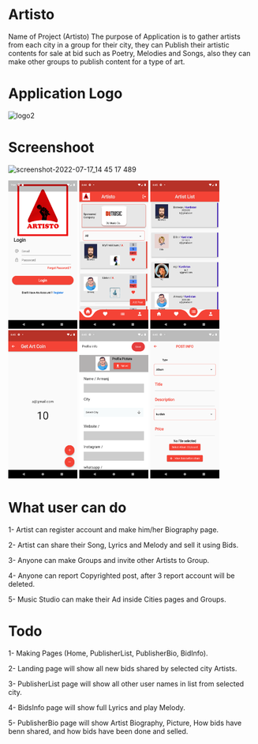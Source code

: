 # Artisto
Name of Project (Artisto)
   The purpose of Application is to gather artists from each city in a group for their city,
   they can Publish their artistic contents for sale at bid such as Poetry, Melodies and Songs,	
   also they can make other groups to publish content for a type of art.
   
# Application Logo
![logo2](https://user-images.githubusercontent.com/83242410/179398720-601c3ddf-a5ee-4183-8210-948515c92b9d.jpg)


# Screenshoot
![screenshot-2022-07-17_14 45 17 489](https://user-images.githubusercontent.com/83242410/179398628-d90ac29b-f308-4945-8e89-757504eba854.png)

<img src="https://raw.githubusercontent.com/mehvan2021/flutter_artisto/main/assets/Screen%20(1).png" height="300px" width="140px" >
<img src="https://raw.githubusercontent.com/mehvan2021/flutter_artisto/main/assets/Screen%20(2).png" height="300px" width="140px" >
<img src="https://raw.githubusercontent.com/mehvan2021/flutter_artisto/main/assets/Screen%20(3).png" height="300px" width="140px" >
<img src="https://raw.githubusercontent.com/mehvan2021/flutter_artisto/main/assets/Screen%20(4).png" height="300px" width="140px" >
<img src="https://raw.githubusercontent.com/mehvan2021/flutter_artisto/main/assets/Screen%20(5).png" height="300px" width="140px" >
<img src="https://raw.githubusercontent.com/mehvan2021/flutter_artisto/main/assets/Screen%20(6).png" height="300px" width="140px" >

# What user can do

   1- Artist can register account and make him/her Biography page.
   
   2- Artist can share their Song, Lyrics and Melody and sell it using Bids.
   
   3- Anyone can make Groups and invite other Artists to Group.
   
   4- Anyone can report Copyrighted post, after 3 report account will be deleted.
   
   5- Music Studio can make their Ad inside Cities pages and Groups.
   
   
# Todo

   1- Making Pages (Home, PublisherList, PublisherBio, BidInfo).
   
   2- Landing page will show all new bids shared by selected city Artists.
   
   3- PublisherList page will show all other user names in list from selected city.
   
   4- BidsInfo page will show full Lyrics and play Melody.
   
   5- PublisherBio page will show Artist Biography, Picture, How bids have benn shared, and how bids have been done and selled.
   
   
   

